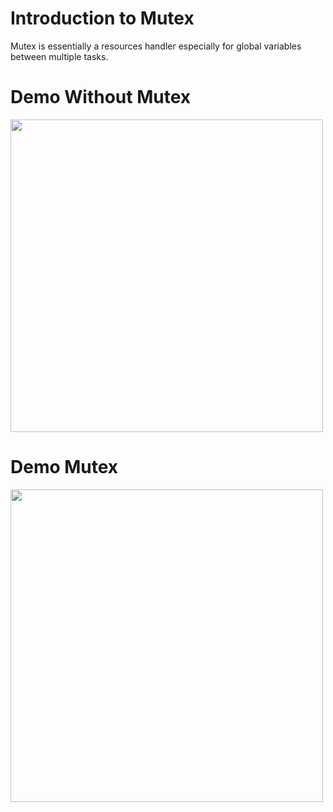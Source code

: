 # Introduction to Mutex

Mutex is essentially a resources handler especially for global variables between multiple tasks.

# Demo Without Mutex

<img src="https://user-images.githubusercontent.com/76240694/116017282-c154af80-a671-11eb-9e15-8c0c98389abc.gif" width="500">

# Demo Mutex

<img src="https://user-images.githubusercontent.com/76240694/116017306-d29dbc00-a671-11eb-8b32-c0e3884705ec.gif" width="500">
